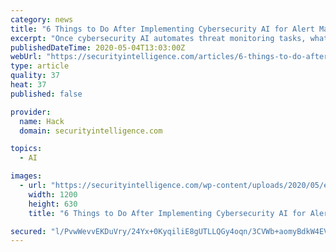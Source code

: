 ```yaml
---
category: news
title: "6 Things to Do After Implementing Cybersecurity AI for Alert Management"
excerpt: "Once cybersecurity AI automates threat monitoring tasks, what should infosec pros do next? Here are six ways to improve your post-AI security strategy."
publishedDateTime: 2020-05-04T13:03:00Z
webUrl: "https://securityintelligence.com/articles/6-things-to-do-after-implementing-cybersecurity-ai-for-alert-management/"
type: article
quality: 37
heat: 37
published: false

provider:
  name: Hack
  domain: securityintelligence.com

topics:
  - AI

images:
  - url: "https://securityintelligence.com/wp-content/uploads/2020/05/external_6-things-to-do-after-implementing-cybersecurity-ai-for-alert-management.jpg"
    width: 1200
    height: 630
    title: "6 Things to Do After Implementing Cybersecurity AI for Alert Management"

secured: "l/PvwWevvEKDuVry/24Yx+0KyqiliE8gUTLLQGy4oqn/3CVWb+aomyBdkW4EVoCESDhB7mEm9goHutop4czbAdOEQtt61OiUWeivPWWUX96CuqMBNERjDbPsgEiSD8dkFmhzkQa9nP7QMunVFtiFuxvTLbE3jJTVM9VfaEksf8HzQ/9ReCYZIJb1IrqPndhzuRdfx+fEL8/Z26zGRhBjkbNjvmbO3eNn4efiVJ/CMoV0slB/3yTTuTFzxIcSO8IqEfeqMVNV13+OxI+Wk+7jfBFO1SyKFWylGZ1K5N4uosvs0BknjfFNq50DcZcO+aXL;74a2BmromOBaR+8ddrvrCA=="
---
```


